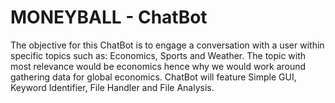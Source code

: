 # MONEYBALL - ChatBot
The objective for this ChatBot is to engage a conversation with a user within specific topics such as:
Economics, Sports and Weather. The topic with most relevance would be economics hence why we would work around gathering
data for global economics. ChatBot will feature Simple GUI, Keyword Identifier, File Handler and File Analysis.
